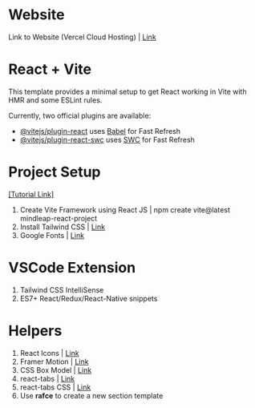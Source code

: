# Website

Link to Website (Vercel Cloud Hosting) | [Link](https://mindleap-deploy.vercel.app/)

# React + Vite

This template provides a minimal setup to get React working in Vite with HMR and some ESLint rules.

Currently, two official plugins are available:

- [@vitejs/plugin-react](https://github.com/vitejs/vite-plugin-react/blob/main/packages/plugin-react/README.md) uses [Babel](https://babeljs.io/) for Fast Refresh
- [@vitejs/plugin-react-swc](https://github.com/vitejs/vite-plugin-react-swc) uses [SWC](https://swc.rs/) for Fast Refresh

# Project Setup
[[Tutorial Link]](https://www.youtube.com/watch?v=bjYjj0dzRfs&t=7480s)

1. Create Vite Framework using React JS | npm create vite@latest mindleap-react-project
2. Install Tailwind CSS | [Link](https://tailwindcss.com/docs/guides/vite)
3. Google Fonts | [Link](https://fonts.google.com/) 

# VSCode Extension

1. Tailwind CSS IntelliSense
2. ES7+ React/Redux/React-Native snippets

# Helpers

1. React Icons | [Link](https://react-icons.github.io/react-icons/)
2. Framer Motion | [Link](https://www.framer.com/motion/)
3. CSS Box Model | [Link](https://www.geeksforgeeks.org/css-box-model/)
4. react-tabs | [Link](https://www.npmjs.com/package/react-tabs)
5. react-tabs CSS | [Link](https://github.com/reactjs/react-tabs/tree/main/style)
6. Use **rafce** to create a new section template
